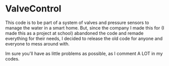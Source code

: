 # ValveControl
This code is to be part of a system of valves and pressure sensors to manage the water in a smart home. 
But, since the company I made this for (I made this as a project at school) abandoned the code and remade everything for their needs, I decided to release the old code for anyone and everyone to mess around with. 

Im sure you'll have as little problems as possible, as I comment A LOT in my codes.